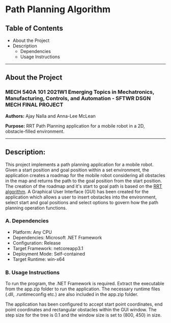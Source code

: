 # **Path Planning Algorithm**

## **Table of Contents**
* About the Project
* Description
    * Dependencies
    * Usage Instructions


---

## **About the Project**
### MECH 540A 101 2021W1 Emerging Topics in Mechatronics, Manufacturing, Controls, and Automation - SFTWR DSGN MECH FINAL PROJECT
**Authors:** Ajay Nalla and Anna-Lee McLean

**Purpose:** RRT Path Planning application for a mobile robot in a 2D, obstacle-filled environment.

---

## **Description:** 
This project implements a path planning application for a mobile robot. Given a start position and goal position within a set environment, the application creates a roadmap for the mobile robot considering all obstacles in the map and returns the path to the goal position from the start position. The creation of the roadmap and it's start to goal path is based on the [RRT algorithm](https://en.wikipedia.org/wiki/Rapidly-exploring_random_tree). A Graphical User Interface (GUI) has been created for the application which allows a user to insert obstacles into the environment, select start and goal positions and select options to govern how the path planning operation functions.

### **A. Dependencies**
* Platform: Any CPU
* Dependencies: Microsoft .NET Framework
* Configuration: Release
* Target Framework: netcoreapp3.1
* Deployment Mode: Self-contained
* Target Runtime: win-x64

### **B. Usage Instructions**
To run the program, the .NET Framework is required. Extract the executable from the app.zip folder to run the application. The necessary runtime files (.dll, .runtimeconfig etc.) are also included in the app.zip folder.

The application has been configured to accept start point coordinates, end point coordinates and rectangular obstacles within the GUI window. The step size for the tree is 0.1 and the window size is set to (800, 450) in size.
